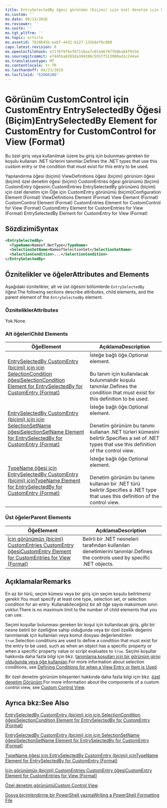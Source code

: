 ```yaml
---
title: EntrySelectedBy öğesi görünümü (biçimi) için özel denetim için CustomEntry için | Microsoft Docs
ms.custom: ''
ms.date: 09/13/2016
ms.reviewer: ''
ms.suite: ''
ms.tgt_pltfrm: ''
ms.topic: article
ms.assetid: 7828b45b-eabf-4432-b127-131b4ef0c800
caps.latest.revision: 8
ms.openlocfilehash: e7176f9f6ef67116ea7c07a46797fb0ba84f915d
ms.sourcegitcommit: e7445ba8203da304286c591ff513900ad1c244a4
ms.translationtype: MT
ms.contentlocale: tr-TR
ms.lasthandoff: 04/23/2019
ms.locfileid: "62066286"
---
```

# <a name="entryselectedby-element-for-customentry-for-customcontrol-for-view-format"></a><span data-ttu-id="9d014-102">Görünüm CustomControl için CustomEntry EntrySelectedBy Öğesi (Biçim)</span><span class="sxs-lookup"><span data-stu-id="9d014-102">EntrySelectedBy Element for CustomEntry for CustomControl for View (Format)</span></span>

<span data-ttu-id="9d014-103">Bu özel giriş veya kullanılmak üzere bu giriş için bulunması gereken bir koşulu kullanan .NET türlerini tanımlar.</span><span class="sxs-lookup"><span data-stu-id="9d014-103">Defines the .NET types that use this custom entry or the condition that must exist for this entry to be used.</span></span>

<span data-ttu-id="9d014-104">Yapılandırma öğesi (biçimi) ViewDefinitions öğesi (biçimi) görünüm öğesi (biçimi) özel denetim öğesi (biçimi) CustomEntries öğesi görünümü (biçimi) CustomEntry öğesinin CustomEntries EntrySelectedBy görünümü (biçimi) için özel denetim için Öğe için CustomEntry görünümü (biçimi)</span><span class="sxs-lookup"><span data-stu-id="9d014-104">Configuration Element (Format) ViewDefinitions Element (Format) View Element (Format) CustomControl Element (Format) CustomEntries Element for CustomControl for View (Format) CustomEntry Element for CustomEntries for View (Format) EntrySelectedBy Element for CustomEntry for View (Format)</span></span>

## <a name="syntax"></a><span data-ttu-id="9d014-105">Sözdizimi</span><span class="sxs-lookup"><span data-stu-id="9d014-105">Syntax</span></span>

```xml
<EntrySelectedBy>
  <TypeName>Nameof.NetType</TypeName>
  <SelectionSetName>NameofSelectionSet</SelectionSetName>
  <SelectionCondition>...</SelectionCondition>
</EntrySelectedBy>
```

## <a name="attributes-and-elements"></a><span data-ttu-id="9d014-106">Öznitelikler ve öğeler</span><span class="sxs-lookup"><span data-stu-id="9d014-106">Attributes and Elements</span></span>

<span data-ttu-id="9d014-107">Aşağıdaki öznitelikler, alt ve üst öğesini bölümlerde `EntrySelectedBy` öğesi.</span><span class="sxs-lookup"><span data-stu-id="9d014-107">The following sections describe attributes, child elements, and the parent element of the `EntrySelectedBy` element.</span></span>

### <a name="attributes"></a><span data-ttu-id="9d014-108">Öznitelikler</span><span class="sxs-lookup"><span data-stu-id="9d014-108">Attributes</span></span>

<span data-ttu-id="9d014-109">Yok.</span><span class="sxs-lookup"><span data-stu-id="9d014-109">None.</span></span>

### <a name="child-elements"></a><span data-ttu-id="9d014-110">Alt öğeleri</span><span class="sxs-lookup"><span data-stu-id="9d014-110">Child Elements</span></span>

|<span data-ttu-id="9d014-111">Öğe</span><span class="sxs-lookup"><span data-stu-id="9d014-111">Element</span></span>|<span data-ttu-id="9d014-112">Açıklama</span><span class="sxs-lookup"><span data-stu-id="9d014-112">Description</span></span>|
|-------------|-----------------|
|[<span data-ttu-id="9d014-113">EntrySelectedBy CustomEntry (biçimi) için için SelectionCondition öğesi</span><span class="sxs-lookup"><span data-stu-id="9d014-113">SelectionCondition Element for EntrySelectedBy for CustomEntry (Format)</span></span>](./selectioncondition-element-for-entryselectedby-for-customcontrol-format.md)|<span data-ttu-id="9d014-114">İsteğe bağlı öğe.</span><span class="sxs-lookup"><span data-stu-id="9d014-114">Optional element.</span></span><br /><br /> <span data-ttu-id="9d014-115">Bu tanım için kullanılacak bulunmalıdır koşulu tanımlar.</span><span class="sxs-lookup"><span data-stu-id="9d014-115">Defines the condition that must exist for this definition to be used.</span></span>|
|[<span data-ttu-id="9d014-116">EntrySelectedBy CustomEntry (biçimi) için için SelectionSetName öğesi</span><span class="sxs-lookup"><span data-stu-id="9d014-116">SelectionSetName Element for EntrySelectedBy for CustomEntry (Format)</span></span>](./selectionsetname-element-for-entryselectedby-for-customcontrol-for-view-format.md)|<span data-ttu-id="9d014-117">İsteğe bağlı öğe.</span><span class="sxs-lookup"><span data-stu-id="9d014-117">Optional element.</span></span><br /><br /> <span data-ttu-id="9d014-118">Denetim görünüm bu tanımı kullanan .NET türleri kümesini belirtir.</span><span class="sxs-lookup"><span data-stu-id="9d014-118">Specifies a set of .NET types that use this definition of the control view.</span></span>|
|[<span data-ttu-id="9d014-119">TypeName öğesi için EntrySelectedBy CustomEntry (biçimi) için</span><span class="sxs-lookup"><span data-stu-id="9d014-119">TypeName Element for EntrySelectedBy for CustomEntry (Format)</span></span>](./typename-element-for-selectioncondition-for-customcontrol-for-view-format.md)|<span data-ttu-id="9d014-120">İsteğe bağlı öğe.</span><span class="sxs-lookup"><span data-stu-id="9d014-120">Optional element.</span></span><br /><br /> <span data-ttu-id="9d014-121">Denetim görünüm bu tanımı kullanan bir .NET türü belirtir.</span><span class="sxs-lookup"><span data-stu-id="9d014-121">Specifies a .NET type that uses this definition of the control view.</span></span>|

### <a name="parent-elements"></a><span data-ttu-id="9d014-122">Üst öğeler</span><span class="sxs-lookup"><span data-stu-id="9d014-122">Parent Elements</span></span>

|<span data-ttu-id="9d014-123">Öğe</span><span class="sxs-lookup"><span data-stu-id="9d014-123">Element</span></span>|<span data-ttu-id="9d014-124">Açıklama</span><span class="sxs-lookup"><span data-stu-id="9d014-124">Description</span></span>|
|-------------|-----------------|
|[<span data-ttu-id="9d014-125">İçin görünümün (biçimi) CustomEntries CustomEntry öğesi</span><span class="sxs-lookup"><span data-stu-id="9d014-125">CustomEntry Element for CustomEntries for View (Format)</span></span>](./customentry-element-for-customentries-for-customcontrol-for-view-format.md)|<span data-ttu-id="9d014-126">Belirli bir .NET nesneleri tarafından kullanılan denetimlerini tanımlar.</span><span class="sxs-lookup"><span data-stu-id="9d014-126">Defines the controls used by specific .NET objects.</span></span>|

## <a name="remarks"></a><span data-ttu-id="9d014-127">Açıklamalar</span><span class="sxs-lookup"><span data-stu-id="9d014-127">Remarks</span></span>

<span data-ttu-id="9d014-128">En az bir türü, seçim kümesi veya bir giriş için seçim koşulu belirtmeniz gerekir.</span><span class="sxs-lookup"><span data-stu-id="9d014-128">You must specify at least one type, selection set, or selection condition for an entry.</span></span> <span data-ttu-id="9d014-129">Kullanabileceğiniz bir alt öğe sayısı maksimum sınırı yoktur.</span><span class="sxs-lookup"><span data-stu-id="9d014-129">There is no maximum limit to the number of child elements that you can use.</span></span>

<span data-ttu-id="9d014-130">Seçimi koşullar bulunması gereken bir koşul için kullanılacak giriş, gibi bir nesne belirli bir özelliğine sahip olduğunda veya bir özel özellik değerini tanımlamak için kullanılan veya komut dosyası değerlendirilen `true`.</span><span class="sxs-lookup"><span data-stu-id="9d014-130">Selection conditions are used to define a condition that must exist for the entry to be used, such as when an object has a specific property or when a specific property value or script evaluates to `true`.</span></span> <span data-ttu-id="9d014-131">Seçimi koşullar hakkında daha fazla bilgi için bkz. [tanımlama koşulları için bir görünüm girişi olduğunda veya öğe kullanılan](./defining-conditions-for-displaying-data.md).</span><span class="sxs-lookup"><span data-stu-id="9d014-131">For more information about selection conditions, see [Defining Conditions for when a View Entry or Item is Used](./defining-conditions-for-displaying-data.md).</span></span>

<span data-ttu-id="9d014-132">Bir özel denetim görünüm bileşenleri hakkında daha fazla bilgi için bkz. [özel denetim Görünüm](./creating-custom-controls.md).</span><span class="sxs-lookup"><span data-stu-id="9d014-132">For more information about the components of a custom control view, see [Custom Control View](./creating-custom-controls.md).</span></span>

## <a name="see-also"></a><span data-ttu-id="9d014-133">Ayrıca bkz:</span><span class="sxs-lookup"><span data-stu-id="9d014-133">See Also</span></span>

[<span data-ttu-id="9d014-134">EntrySelectedBy CustomEntry (biçimi) için için SelectionCondition öğesi</span><span class="sxs-lookup"><span data-stu-id="9d014-134">SelectionCondition Element for EntrySelectedBy for CustomEntry (Format)</span></span>](./selectioncondition-element-for-entryselectedby-for-customcontrol-format.md)

[<span data-ttu-id="9d014-135">EntrySelectedBy CustomEntry (biçimi) için için SelectionSetName öğesi</span><span class="sxs-lookup"><span data-stu-id="9d014-135">SelectionSetName Element for EntrySelectedBy for CustomEntry (Format)</span></span>](./selectionsetname-element-for-entryselectedby-for-customcontrol-for-view-format.md)

[<span data-ttu-id="9d014-136">TypeName öğesi için EntrySelectedBy CustomEntry (biçimi) için</span><span class="sxs-lookup"><span data-stu-id="9d014-136">TypeName Element for EntrySelectedBy for CustomEntry (Format)</span></span>](./typename-element-for-selectioncondition-for-customcontrol-for-view-format.md)

[<span data-ttu-id="9d014-137">İçin görünümün (biçimi) CustomEntries CustomEntry öğesi</span><span class="sxs-lookup"><span data-stu-id="9d014-137">CustomEntry Element for CustomEntries for View (Format)</span></span>](./customentry-element-for-customentries-for-customcontrol-for-view-format.md)

[<span data-ttu-id="9d014-138">Özel denetim görünümü</span><span class="sxs-lookup"><span data-stu-id="9d014-138">Custom Control View</span></span>](./creating-custom-controls.md)

[<span data-ttu-id="9d014-139">Dosya biçimlendirme bir PowerShell yazma</span><span class="sxs-lookup"><span data-stu-id="9d014-139">Writing a PowerShell Formatting File</span></span>](./writing-a-powershell-formatting-file.md)
